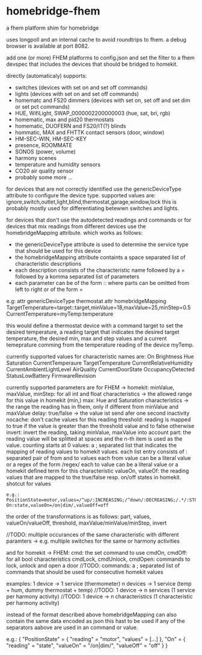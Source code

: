 # homebridge-fhem
a fhem platform shim for homebridge

uses longpoll and an internal cache to avoid roundtrips to fhem.
a debug browser is available at port 8082.

add one (or more) FHEM platforms to config.json and set the filter to a fhem devspec that
includes the devices that should be bridged to homekit.

directly (automaticaly) supports:
- switches (devices with set on and set off commands)
- lights (devices with set on and set off commands)
- homematc and FS20 dimmers (devices with set on, set off and set dim or set pct commands)
- HUE, WifiLight, SWAP_0000002200000003 (hue, sat, bri, rgb)
- homematic, max and pid20 thermostats
- homematic, DUOFERN and FS20/IT(?) blinds
- hommatic, MAX and FHTTK contact sensors (door, window)
- HM-SEC-WIN, HM-SEC-KEY
- presence, ROOMMATE
- SONOS (power, volume)
- harmony scenes
- temperature and humidity sensors
- CO20 air quality sensor
- probably some more ...


for devices that are not correctly identified use the genericDeviceType attribute to configure the device type.
supported values are: ignore,switch,outlet,light,blind,thermostat,garage,window,lock
this is probably mostly used for differentiating betewwn switches and lights.


for devices that don't use the autodetected readings and commands or for devices that mix readings from different
devices use the homebridgeMapping attribute. which works as follows:
- the genericDeviceType attribute is used to determine the service type that should be used for this device
- the homebridgeMapping attribute containts a space separated list of characteristic descriptions
- each description consists of the characteristic name followed by a = followed by a komma separated list of parameters
- each parameter can be of the form <command>:<device>:<reading> where parts can be omitted from left to right
  or of the form <name>=<value> 

e.g:
attr <thermostat> genericDeviceType thermostat
attr <thermostat> homebridgeMapping TargetTemperature=target::target,minValue=18,maxValue=25,minStep=0.5 CurrentTemperature=myTemp:temperature

this would define a thermostat device with a command target to set the desired temperature, a reading target that indicates the desired target temperature, the desired min, max and step values and a current temeprature comming from the temperature reading of the device myTemp.

currently supported values for characteristic names are:
  On
  Brightness
  Hue
  Saturation
  CurrentTemperaure
  TargetTemperature
  CurrentRelativeHumidity
  CurrentAmbientLightLevel
  AirQuality
  CurrentDoorState
  OccupancyDetected
  StatusLowBattery
  FirmwareRevision

currently supported parameters are for FHEM -> homekit:
  minValue, maxValue, minStep: for all int and float characteristics -> the allowed range for this value in homekit
  (min,) max: Hue and Saturation characteristics -> the range the reading has in fhem, only if different from minValue and maxValue
  delay: true/false -> the value ist send afer one second inactivity
  nocache: don't cache values for this reading
  threshold: reading is mapped to true if the value is greater than the threshold value and to false otherwise
  invert: invert the reading, taking minValue, maxValue into account
  part: the reading value will be splitted at spaces and the n-th item is used as the value. counting starts at 0
  values: a ; separated list that indicates the mapping of reading values to homekit values.
          each list entry consists of : separated pair of from and to values
          each from value can be a literal value or a regex of the form /regex/
          each to value can be a literal value or a homekit defined term for this characteristic
  valueOn, valueOf: the reading values that are mapped to the true/false resp. on/off states in homekit. shotcut for values

    e.g.: PositionState=motor,values=/^up/:INCREASING;/^down/:DECREASING;/.*/:STOPPED On:state,valueOn=/on|dim/,valueOff=off

  the order of the transformations is as follows: part, values, valueOn/valueOff, threshold, maxValue/minValue/minStep, invert

//TODO: multiple occurances of the same characteristic with different paramters -> e.g. multiple switches for the same or harmony activities


and for homekit -> FHEM:
  cmd: the set command to use
  cmdOn, cmdOff: for all bool characteristics
  cmdLock, cmdUnlock, cmdOpen: commands to lock, unlock and open a door
  //TODO: commands: a ; separated list of commands that should be used for consecutive homekit values

examples:
1 device -> 1 service (thermometer)
n devices -> 1 service (temp + hum, dummy thermostat + temp)
//TODO: 1 device  -> n services (1 service per harmony activity)
//TODO: 1 device -> n characteristics (1 characteristic per harmony activity)



instead of the format described above homebridgeMapping can also contain the same data encoded as json
this hast to be used if any of the separators aabove are used in an command or value.

e.g.: { "PositionState" = { "reading" = "motor", "values" = [...] }, "On" = { "reading" = "state", "valueOn" = "/on|dim/", "valueOff" = "off" } }
